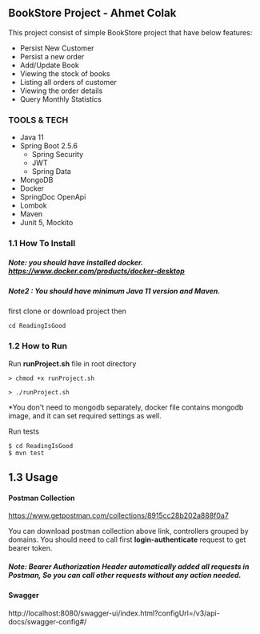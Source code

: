## BookStore Project - Ahmet Colak
This project consist of simple BookStore project that have below features:

- Persist New Customer
- Persist a new order
- Add/Update Book 
- Viewing the stock of books
- Listing all orders of customer
- Viewing the order details
- Query Monthly Statistics

### TOOLS & TECH
- Java 11
- Spring Boot 2.5.6
    - Spring Security
    - JWT
    - Spring Data
- MongoDB
- Docker
- SpringDoc OpenApi
- Lombok
- Maven
- Junit 5, Mockito

### 1.1 How To Install
##### Note: you should have installed docker. https://www.docker.com/products/docker-desktop
##### Note2 : You should have minimum Java 11 version and Maven.

first clone or download project then

`cd ReadingIsGood`

### 1.2 How to Run
Run **runProject.sh** file in root directory

    > chmod +x runProject.sh 
    
    > ./runProject.sh

*You don't need to mongodb separately, docker file contains mongodb image, and it can set required settings as well.

Run tests
```
$ cd ReadingIsGood
$ mvn test
```

## 1.3 Usage

#### Postman Collection
https://www.getpostman.com/collections/8915cc28b202a888f0a7

You can download postman collection above link, controllers grouped by domains. 
You should need to call first **login-authenticate** request to get bearer token.

##### Note: Bearer Authorization Header automatically added all requests in Postman, So you can call other requests without any action needed. 


#### Swagger
http://localhost:8080/swagger-ui/index.html?configUrl=/v3/api-docs/swagger-config#/


